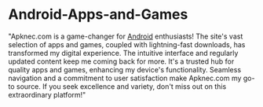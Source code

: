 # Android-Apps-and-Games
"Apknec.com is a game-changer for <a href="https://apknec.com/">Android</a> enthusiasts! The site's vast selection of apps and games, coupled with lightning-fast downloads, has transformed my digital experience. The intuitive interface and regularly updated content keep me coming back for more. It's a trusted hub for quality apps and games, enhancing my device's functionality. Seamless navigation and a commitment to user satisfaction make Apknec.com my go-to source. If you seek excellence and variety, don't miss out on this extraordinary platform!"
